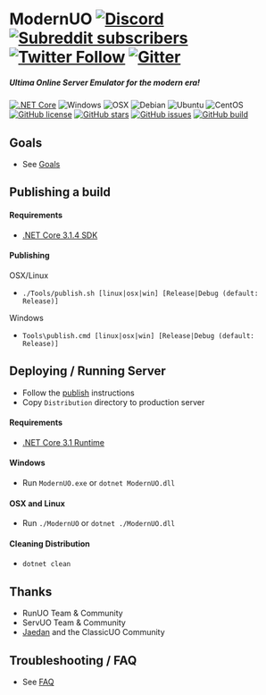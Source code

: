 ModernUO [![Discord](https://img.shields.io/discord/458277173208547350?logo=discord&style=social)](https://discord.gg/VdyCpjQ) [![Subreddit subscribers](https://img.shields.io/reddit/subreddit-subscribers/modernuo?style=social&label=/r/modernuo)](https://www.reddit.com/r/ModernUO/) [![Twitter Follow](https://img.shields.io/twitter/follow/modernuo?label=@modernuo&style=social)](https://twitter.com/modernuo) [![Gitter](https://img.shields.io/gitter/room/modernuo/modernuo?logo=gitter&logoColor=46BC99&style=social)](https://gitter.im/modernuo/community?utm_source=badge&utm_medium=badge&utm_campaign=pr-badge)
=====

##### Ultima Online Server Emulator for the modern era!
[![.NET Core](https://img.shields.io/badge/.NET-Core%203.1-5C2D91)](https://dotnet.microsoft.com/download/dotnet-core/3.1)
![Windows](https://img.shields.io/badge/-server%202019-0078D6?logo=windows)
![OSX](https://img.shields.io/badge/-catalina-222222?logo=apple&logoColor=white)
![Debian](https://img.shields.io/badge/-buster-A81D33?logo=debian)
![Ubuntu](https://img.shields.io/badge/-20LTS-E95420?logo=ubuntu&logoColor=white)
![CentOS](https://img.shields.io/badge/-8.1-262577?logo=centos&logoColor=white)
<br/>
[![GitHub license](https://img.shields.io/github/license/modernuo/ModernUO?color=blue)](https://github.com/modernuo/ModernUO/blob/master/LICENSE)
[![GitHub stars](https://img.shields.io/github/stars/modernuo/ModernUO?logo=github)](https://github.com/modernuo/ModernUO/stargazers)
[![GitHub issues](https://img.shields.io/github/issues/modernuo/ModernUO?logo=github)](https://github.com/modernuo/ModernUO/issues)
[![GitHub build](https://img.shields.io/github/workflow/status/modernuo/ModernUO/Build?logo=github)](https://github.com/modernuo/ModernUO/actions)

## Goals
- See [Goals](./GOALS.md)

## Publishing a build
#### Requirements
- [.NET Core 3.1.4 SDK](https://dotnet.microsoft.com/download/dotnet-core/3.1)

#### Publishing
OSX/Linux
- `./Tools/publish.sh [linux|osx|win] [Release|Debug (default: Release)]`

Windows
- `Tools\publish.cmd [linux|osx|win] [Release|Debug (default: Release)]`

## Deploying / Running Server
- Follow the [publish](https://github.com/modernuo/ModernUO#publishing-a-build) instructions
- Copy `Distribution` directory to production server

#### Requirements
- [.NET Core 3.1 Runtime](https://dotnet.microsoft.com/download/dotnet-core/3.1)

#### Windows
- Run `ModernUO.exe` or `dotnet ModernUO.dll`

#### OSX and Linux
- Run `./ModernUO` or `dotnet ./ModernUO.dll`

#### Cleaning Distribution
- `dotnet clean`

## Thanks
- RunUO Team & Community
- ServUO Team & Community
- [Jaedan](https://github.com/jaedan) and the ClassicUO Community

## Troubleshooting / FAQ
- See [FAQ](./FAQ.md)
